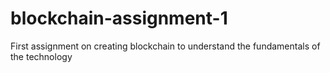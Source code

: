 # blockchain-assignment-1
First assignment on creating blockchain to understand the fundamentals of the technology
